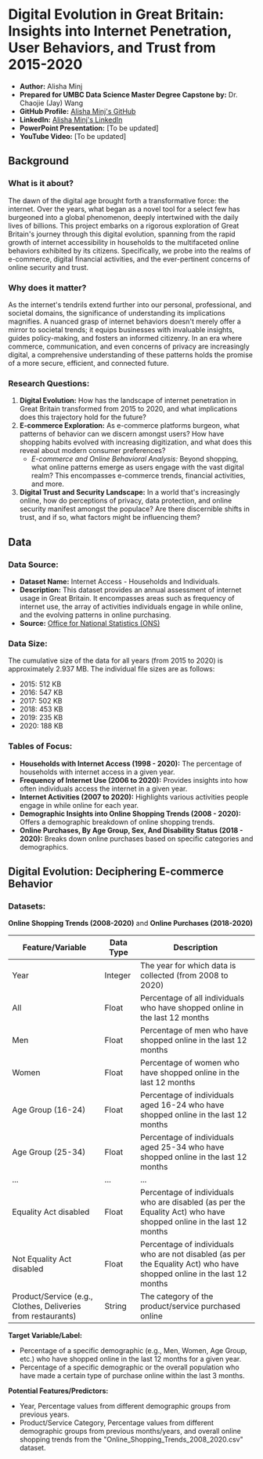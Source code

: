 # Digital Evolution in Great Britain: Insights into Internet Penetration, User Behaviors, and Trust from 2015-2020

- **Author:** Alisha Minj
- **Prepared for UMBC Data Science Master Degree Capstone by:** Dr. Chaojie (Jay) Wang
- **GitHub Profile:** [Alisha Minj's GitHub](#)
- **LinkedIn:** [Alisha Minj's LinkedIn](#)
- **PowerPoint Presentation:** [To be updated]
- **YouTube Video:** [To be updated]

## Background

### What is it about?

The dawn of the digital age brought forth a transformative force: the internet. Over the years, what began as a novel tool for a select few has burgeoned into a global phenomenon, deeply intertwined with the daily lives of billions. This project embarks on a rigorous exploration of Great Britain's journey through this digital evolution, spanning from the rapid growth of internet accessibility in households to the multifaceted online behaviors exhibited by its citizens. Specifically, we probe into the realms of e-commerce, digital financial activities, and the ever-pertinent concerns of online security and trust.

### Why does it matter?

As the internet's tendrils extend further into our personal, professional, and societal domains, the significance of understanding its implications magnifies. A nuanced grasp of internet behaviors doesn't merely offer a mirror to societal trends; it equips businesses with invaluable insights, guides policy-making, and fosters an informed citizenry. In an era where commerce, communication, and even concerns of privacy are increasingly digital, a comprehensive understanding of these patterns holds the promise of a more secure, efficient, and connected future.

### Research Questions:

1. **Digital Evolution:** How has the landscape of internet penetration in Great Britain transformed from 2015 to 2020, and what implications does this trajectory hold for the future?
2. **E-commerce Exploration:** As e-commerce platforms burgeon, what patterns of behavior can we discern amongst users? How have shopping habits evolved with increasing digitization, and what does this reveal about modern consumer preferences? 
    - *E-commerce and Online Behavioral Analysis:* Beyond shopping, what online patterns emerge as users engage with the vast digital realm? This encompasses e-commerce trends, financial activities, and more.
3. **Digital Trust and Security Landscape:** In a world that's increasingly online, how do perceptions of privacy, data protection, and online security manifest amongst the populace? Are there discernible shifts in trust, and if so, what factors might be influencing them?

## Data

### Data Source:

- **Dataset Name:** Internet Access - Households and Individuals.
- **Description:** This dataset provides an annual assessment of internet usage in Great Britain. It encompasses areas such as frequency of internet use, the array of activities individuals engage in while online, and the evolving patterns in online purchasing.
- **Source:** [Office for National Statistics (ONS)](https://www.ons.gov.uk/)

### Data Size:

The cumulative size of the data for all years (from 2015 to 2020) is approximately 2.937 MB. The individual file sizes are as follows:

- 2015: 512 KB
- 2016: 547 KB
- 2017: 502 KB
- 2018: 453 KB
- 2019: 235 KB
- 2020: 188 KB

### Tables of Focus:

- **Households with Internet Access (1998 - 2020):** The percentage of households with internet access in a given year.
- **Frequency of Internet Use (2006 to 2020):** Provides insights into how often individuals access the internet in a given year.
- **Internet Activities (2007 to 2020):** Highlights various activities people engage in while online for each year.
- **Demographic Insights into Online Shopping Trends (2008 - 2020):** Offers a demographic breakdown of online shopping trends.
- **Online Purchases, By Age Group, Sex, And Disability Status (2018 - 2020):** Breaks down online purchases based on specific categories and demographics.

## Digital Evolution: Deciphering E-commerce Behavior

### Datasets:

**Online Shopping Trends (2008-2020)** and **Online Purchases (2018-2020)**

| Feature/Variable | Data Type | Description |
|---|---|---|
| Year | Integer | The year for which data is collected (from 2008 to 2020) |
| All | Float | Percentage of all individuals who have shopped online in the last 12 months |
| Men | Float | Percentage of men who have shopped online in the last 12 months |
| Women | Float | Percentage of women who have shopped online in the last 12 months |
| Age Group (16-24) | Float | Percentage of individuals aged 16-24 who have shopped online in the last 12 months |
| Age Group (25-34) | Float | Percentage of individuals aged 25-34 who have shopped online in the last 12 months |
| ... | ... | ... |
| Equality Act disabled | Float | Percentage of individuals who are disabled (as per the Equality Act) who have shopped online in the last 12 months |
| Not Equality Act disabled | Float | Percentage of individuals who are not disabled (as per the Equality Act) who have shopped online in the last 12 months |
| Product/Service (e.g., Clothes, Deliveries from restaurants) | String | The category of the product/service purchased online |

**Target Variable/Label:** 

- Percentage of a specific demographic (e.g., Men, Women, Age Group, etc.) who have shopped online in the last 12 months for a given year.
- Percentage of a specific demographic or the overall population who have made a certain type of purchase online within the last 3 months.

**Potential Features/Predictors:** 

- Year, Percentage values from different demographic groups from previous years.
- Product/Service Category, Percentage values from different demographic groups from previous months/years, and overall online shopping trends from the "Online_Shopping_Trends_2008_2020.csv" dataset.

